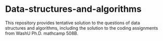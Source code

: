 # Data-structures-and-algorithms

This repository provides tentative solution to the questions of data structures and algorithms, including the solution to the coding assignments from WashU Ph.D. mathcamp 508B.
